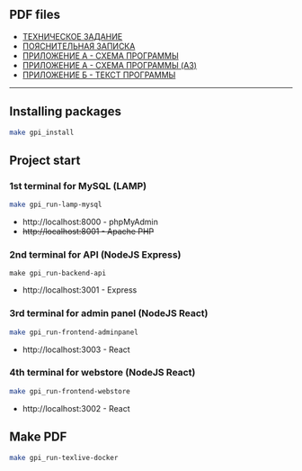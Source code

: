 ## PDF files

- [ТЕХНИЧЕСКОЕ ЗАДАНИЕ](https://github.com/Pavel-Innokentevich-Galanin/gpi_coursework5/raw/pdf/gpi_coursework4_tz.pdf)
- [ПОЯСНИТЕЛЬНАЯ ЗАПИСКА](https://github.com/Pavel-Innokentevich-Galanin/gpi_coursework5/raw/pdf/gpi_coursework4_pz.pdf)
- [ПРИЛОЖЕНИЕ А - СХЕМА ПРОГРАММЫ](https://github.com/Pavel-Innokentevich-Galanin/gpi_coursework5/raw/pdf/gpi_coursework4_a.pdf)
- [ПРИЛОЖЕНИЕ А - СХЕМА ПРОГРАММЫ (A3)](https://github.com/Pavel-Innokentevich-Galanin/gpi_coursework5/raw/pdf/gpi_coursework4_a_programPlan.pdf)
- [ПРИЛОЖЕНИЕ Б - ТЕКСТ ПРОГРАММЫ](https://github.com/Pavel-Innokentevich-Galanin/gpi_coursework5/raw/pdf/gpi_coursework4_b.pdf)

---

## Installing packages

```bash
make gpi_install
```

## Project start

### 1st terminal for MySQL (LAMP)

```bash
make gpi_run-lamp-mysql
```

- http://localhost:8000 - phpMyAdmin
- ~~http://localhost:8001 - Apache PHP~~

### 2nd terminal for API (NodeJS Express)

```
make gpi_run-backend-api
```

- http://localhost:3001 - Express

### 3rd terminal for admin panel (NodeJS React)

```bash
make gpi_run-frontend-adminpanel
```

- http://localhost:3003 - React

### 4th terminal for webstore (NodeJS React)

```bash
make gpi_run-frontend-webstore
```

- http://localhost:3002 - React

## Make PDF

```bash
make gpi_run-texlive-docker
```
